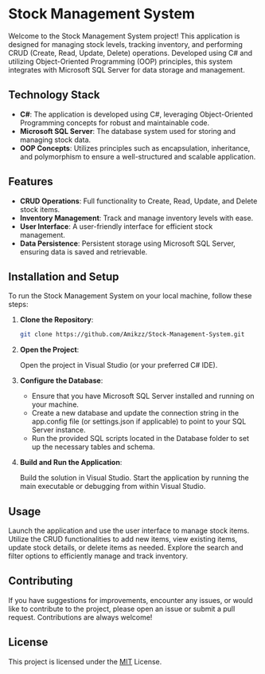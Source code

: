 # Stock Management System

Welcome to the Stock Management System project! This application is designed for managing stock levels, tracking inventory, and performing CRUD (Create, Read, Update, Delete) operations. Developed using C# and utilizing Object-Oriented Programming (OOP) principles, this system integrates with Microsoft SQL Server for data storage and management.

## Technology Stack

- **C#**: The application is developed using C#, leveraging Object-Oriented Programming concepts for robust and maintainable code.
- **Microsoft SQL Server**: The database system used for storing and managing stock data.
- **OOP Concepts**: Utilizes principles such as encapsulation, inheritance, and polymorphism to ensure a well-structured and scalable application.

## Features

- **CRUD Operations**: Full functionality to Create, Read, Update, and Delete stock items.
- **Inventory Management**: Track and manage inventory levels with ease.
- **User Interface**: A user-friendly interface for efficient stock management.
- **Data Persistence**: Persistent storage using Microsoft SQL Server, ensuring data is saved and retrievable.

## Installation and Setup

To run the Stock Management System on your local machine, follow these steps:

1. **Clone the Repository**:
   ```bash
   git clone https://github.com/Amikzz/Stock-Management-System.git

2. **Open the Project**:
   
   Open the project in Visual Studio (or your preferred C# IDE).

3. **Configure the Database**:
   
    - Ensure that you have Microsoft SQL Server installed and running on your machine.
    - Create a new database and update the connection string in the app.config file (or settings.json if applicable) to point to your SQL Server instance.
    - Run the provided SQL scripts located in the Database folder to set up the necessary tables and schema.

4. **Build and Run the Application**:

    Build the solution in Visual Studio.
    Start the application by running the main executable or debugging from within Visual Studio.

## Usage
Launch the application and use the user interface to manage stock items.
Utilize the CRUD functionalities to add new items, view existing items, update stock details, or delete items as needed.
Explore the search and filter options to efficiently manage and track inventory.

## Contributing
If you have suggestions for improvements, encounter any issues, or would like to contribute to the project, please open an issue or submit a pull request. Contributions are always welcome!

## License
This project is licensed under the [MIT](https://choosealicense.com/licenses/mit/) License.
